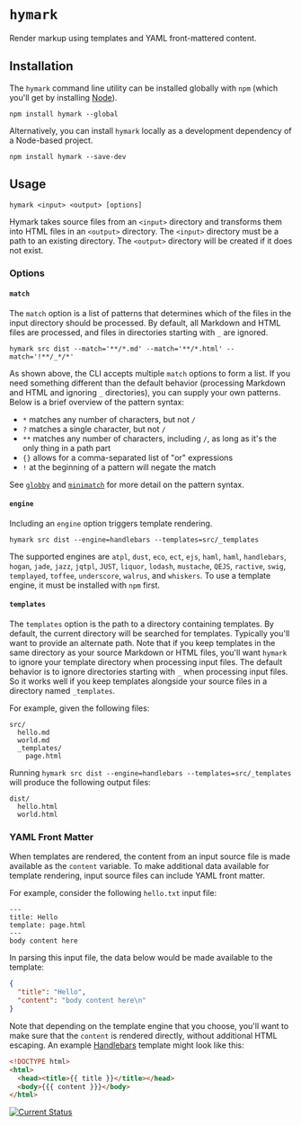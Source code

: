# `hymark`

Render markup using templates and YAML front-mattered content.

## Installation

The `hymark` command line utility can be installed globally with `npm` (which you'll get by installing [Node](http://nodejs.org/)).

    npm install hymark --global

Alternatively, you can install `hymark` locally as a development dependency of a Node-based project.

    npm install hymark --save-dev

## Usage

    hymark <input> <output> [options]

Hymark takes source files from an `<input>` directory and transforms them into HTML files in an `<output>` directory.  The `<input>` directory must be a path to an existing directory.  The `<output>` directory will be created if it does not exist.

### Options

#### `match`

The `match` option is a list of patterns that determines which of the files in the input directory should be processed.  By default, all Markdown and HTML files are processed, and files in directories starting with `_` are ignored.

    hymark src dist --match='**/*.md' --match='**/*.html' --match='!**/_*/*'

As shown above, the CLI accepts multiple `match` options to form a list.  If you need something different than the default behavior (processing Markdown and HTML and ignoring `_` directories), you can supply your own patterns.  Below is a brief overview of the pattern syntax:

 * `*` matches any number of characters, but not `/`
 * `?` matches a single character, but not `/`
 * `**` matches any number of characters, including `/`, as long as it's the only thing in a path part
 * `{}` allows for a comma-separated list of "or" expressions
 * `!` at the beginning of a pattern will negate the match

See [`globby`](https://www.npmjs.org/package/globby#readme) and [`minimatch`](https://www.npmjs.org/package/minimatch#readme) for more detail on the pattern syntax.

#### `engine`

Including an `engine` option triggers template rendering.

    hymark src dist --engine=handlebars --templates=src/_templates

The supported engines are `atpl`, `dust`, `eco`, `ect`, `ejs`, `haml`, `haml`, `handlebars`, `hogan`, `jade`, `jazz`, `jqtpl`, `JUST`, `liquor`, `lodash`, `mustache`, `QEJS`, `ractive`, `swig`, `templayed`, `toffee`, `underscore`, `walrus`, and `whiskers`.  To use a template engine, it must be installed with `npm` first.

#### `templates`

The `templates` option is the path to a directory containing templates.  By default, the current directory will be searched for templates.  Typically you'll want to provide an alternate path.  Note that if you keep templates in the same directory as your source Markdown or HTML files, you'll want `hymark` to ignore your template directory when processing input files.  The default behavior is to ignore directories starting with `_` when processing input files.  So it works well if you keep templates alongside your source files in a directory named `_templates`.

For example, given the following files:

    src/
      hello.md
      world.md
      _templates/
        page.html

Running `hymark src dist --engine=handlebars --templates=src/_templates` will produce the following output files:

    dist/
      hello.html
      world.html

### YAML Front Matter

When templates are rendered, the content from an input source file is made available as the `content` variable.  To make additional data available for template rendering, input source files can include YAML front matter.

For example, consider the following `hello.txt` input file:

    ---
    title: Hello
    template: page.html
    ---
    body content here

In parsing this input file, the data below would be made available to the template:

```json
{
  "title": "Hello",
  "content": "body content here\n"
}
```

Note that depending on the template engine that you choose, you'll want to make sure that the `content` is rendered directly, without additional HTML escaping.  An example [Handlebars](http://handlebarsjs.com/) template might look like this:

```html
<!DOCTYPE html>
<html>
  <head><title>{{ title }}</title></head>
  <body>{{{ content }}}</body>
</html>
```


[![Current Status](https://secure.travis-ci.org/tschaub/hymark.png?branch=master)](https://travis-ci.org/tschaub/hymark)
